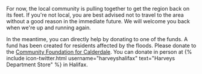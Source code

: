 For now, the local community is pulling together to get the region back on its
feet. If you're not local, you are best advised not to travel to the area
without a good reason in the immediate future. We will welcome you back when
we're up and running again.

In the meantime, you can directly help by donating to one of the funds.
A fund has been created for residents affected by the floods. Please donate to
the
[Community Foundation for Calderdale](https://localgiving.com/appeal/Flooding).
You can donate in person at {% include icon-twitter.html username="harveyshalifax" text="Harveys Department Store" %} in Halifax.
